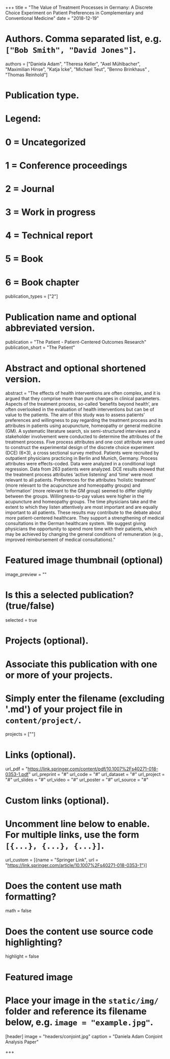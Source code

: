+++
title = "The Value of Treatment Processes in Germany: A Discrete Choice Experiment on Patient Preferences in Complementary and Conventional Medicine"
date = "2018-12-19"

# Authors. Comma separated list, e.g. `["Bob Smith", "David Jones"]`.
authors = ["Daniela Adam", "Theresa Keller", "Axel Mühlbacher", "Maximilian Hinse", "Katja Icke", "Michael Teut", "Benno Brinkhaus" , "Thomas Reinhold"]

# Publication type.
# Legend:
# 0 = Uncategorized
# 1 = Conference proceedings
# 2 = Journal
# 3 = Work in progress
# 4 = Technical report
# 5 = Book
# 6 = Book chapter
publication_types = ["2"]

# Publication name and optional abbreviated version.
publication = "The Patient - Patient-Centered Outcomes Research"
publication_short = "The Patient"

# Abstract and optional shortened version.
abstract = "The effects of health interventions are often complex, and it is argued that they comprise more than pure changes in clinical parameters. Aspects of the treatment process, so-called ‘benefits beyond health’, are often overlooked in the evaluation of health interventions but can be of value to the patients. The aim of this study was to assess patients’ preferences and willingness to pay regarding the treatment process and its attributes in patients using acupuncture, homeopathy or general medicine (GM). A systematic literature search, six semi-structured interviews and a stakeholder involvement were conducted to determine the attributes of the treatment process. Five process attributes and one cost attribute were used to construct the experimental design of the discrete choice experiment (DCE) (6×3), a cross sectional survey method. Patients were recruited by outpatient physicians practicing in Berlin and Munich, Germany. Process attributes were effects-coded. Data were analyzed in a conditional logit regression. Data from 263 patients were analyzed. DCE results showed that the treatment process attributes ‘active listening’ and ‘time’ were most relevant to all patients. Preferences for the attributes ‘holistic treatment’ (more relevant to the acupuncture and homeopathy groups) and ‘information’ (more relevant to the GM group) seemed to differ slightly between the groups. Willingness-to-pay values were higher in the acupuncture and homeopathy groups. The time physicians take and the extent to which they listen attentively are most important and are equally important to all patients. These results may contribute to the debate about more patient-centered healthcare. They support a strengthening of medical consultations in the German healthcare system. We suggest giving physicians the opportunity to spend more time with their patients, which may be achieved by changing the general conditions of remuneration (e.g., improved reimbursement of medical consultations)."

# Featured image thumbnail (optional)
image_preview = ""

# Is this a selected publication? (true/false)
selected = true

# Projects (optional).
#   Associate this publication with one or more of your projects.
#   Simply enter the filename (excluding '.md') of your project file in `content/project/`.
projects = [""]

# Links (optional).
url_pdf = "https://link.springer.com/content/pdf/10.1007%2Fs40271-018-0353-1.pdf"
url_preprint = "#"
url_code = "#"
url_dataset = "#"
url_project = "#"
url_slides = "#"
url_video = "#"
url_poster = "#"
url_source = "#"

# Custom links (optional).
#   Uncomment line below to enable. For multiple links, use the form `[{...}, {...}, {...}]`.
url_custom = [{name = "Springer Link", url = "https://link.springer.com/article/10.1007%2Fs40271-018-0353-1"}]

# Does the content use math formatting?
math = false

# Does the content use source code highlighting?
highlight = false

# Featured image
# Place your image in the `static/img/` folder and reference its filename below, e.g. `image = "example.jpg"`.
[header]
image = "headers/conjoint.jpg"
caption = "Daniela Adam Conjoint Analysis Paper"

+++

